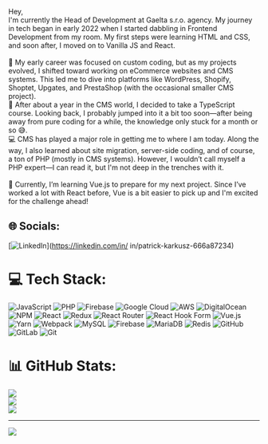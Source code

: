Hey,<br>I'm currently the Head of Development at Gaelta s.r.o. agency. My journey in tech began in early 2022 when I started dabbling in Frontend Development from my room. My first steps were learning HTML and CSS, and soon after, I moved on to Vanilla JS and React.<br><br>🔧 My early career was focused on custom coding, but as my projects evolved, I shifted toward working on eCommerce websites and CMS systems. This led me to dive into platforms like WordPress, Shopify, Shoptet, Upgates, and PrestaShop (with the occasional smaller CMS project).<br>🔄 After about a year in the CMS world, I decided to take a TypeScript course. Looking back, I probably jumped into it a bit too soon—after being away from pure coding for a while, the knowledge only stuck for a month or so 😅.<br>💻 CMS has played a major role in getting me to where I am today. Along the way, I also learned about site migration, server-side coding, and of course, a ton of PHP (mostly in CMS systems). However, I wouldn’t call myself a PHP expert—I can read it, but I'm not deep in the trenches with it.<br><br>🚀 Currently, I’m learning Vue.js to prepare for my next project. Since I’ve worked a lot with React before, Vue is a bit easier to pick up and I'm excited for the challenge ahead!


## 🌐 Socials:
[![LinkedIn](https://img.shields.io/badge/LinkedIn-%230077B5.svg?logo=linkedin&logoColor=white)](https://linkedin.com/in/ in/patrick-karkusz-666a87234) 

# 💻 Tech Stack:
![JavaScript](https://img.shields.io/badge/javascript-%23323330.svg?style=for-the-badge&logo=javascript&logoColor=%23F7DF1E) ![PHP](https://img.shields.io/badge/php-%23777BB4.svg?style=for-the-badge&logo=php&logoColor=white) ![Firebase](https://img.shields.io/badge/firebase-%23039BE5.svg?style=for-the-badge&logo=firebase) ![Google Cloud](https://img.shields.io/badge/GoogleCloud-%234285F4.svg?style=for-the-badge&logo=google-cloud&logoColor=white) ![AWS](https://img.shields.io/badge/AWS-%23FF9900.svg?style=for-the-badge&logo=amazon-aws&logoColor=white) ![DigitalOcean](https://img.shields.io/badge/DigitalOcean-%230167ff.svg?style=for-the-badge&logo=digitalOcean&logoColor=white) ![NPM](https://img.shields.io/badge/NPM-%23CB3837.svg?style=for-the-badge&logo=npm&logoColor=white) ![React](https://img.shields.io/badge/react-%2320232a.svg?style=for-the-badge&logo=react&logoColor=%2361DAFB) ![Redux](https://img.shields.io/badge/redux-%23593d88.svg?style=for-the-badge&logo=redux&logoColor=white) ![React Router](https://img.shields.io/badge/React_Router-CA4245?style=for-the-badge&logo=react-router&logoColor=white) ![React Hook Form](https://img.shields.io/badge/React%20Hook%20Form-%23EC5990.svg?style=for-the-badge&logo=reacthookform&logoColor=white) ![Vue.js](https://img.shields.io/badge/vue.js-%2335495e.svg?style=for-the-badge&logo=vuedotjs&logoColor=%234FC08D) ![Yarn](https://img.shields.io/badge/yarn-%232C8EBB.svg?style=for-the-badge&logo=yarn&logoColor=white) ![Webpack](https://img.shields.io/badge/webpack-%238DD6F9.svg?style=for-the-badge&logo=webpack&logoColor=black) ![MySQL](https://img.shields.io/badge/mysql-4479A1.svg?style=for-the-badge&logo=mysql&logoColor=white) ![Firebase](https://img.shields.io/badge/firebase-a08021?style=for-the-badge&logo=firebase&logoColor=ffcd34) ![MariaDB](https://img.shields.io/badge/MariaDB-003545?style=for-the-badge&logo=mariadb&logoColor=white) ![Redis](https://img.shields.io/badge/redis-%23DD0031.svg?style=for-the-badge&logo=redis&logoColor=white) ![GitHub](https://img.shields.io/badge/github-%23121011.svg?style=for-the-badge&logo=github&logoColor=white) ![GitLab](https://img.shields.io/badge/gitlab-%23181717.svg?style=for-the-badge&logo=gitlab&logoColor=white) ![Git](https://img.shields.io/badge/git-%23F05033.svg?style=for-the-badge&logo=git&logoColor=white)
# 📊 GitHub Stats:
![](https://github-readme-stats.vercel.app/api?username=Patrixxk&theme=dark&hide_border=true&include_all_commits=true&count_private=true)<br/>
![](https://nirzak-streak-stats.vercel.app/?user=Patrixxk&theme=dark&hide_border=true)<br/>
![](https://github-readme-stats.vercel.app/api/top-langs/?username=Patrixxk&theme=dark&hide_border=true&include_all_commits=true&count_private=true&layout=compact)

---
[![](https://visitcount.itsvg.in/api?id=Patrixxk&icon=2&color=0)](https://visitcount.itsvg.in)

<!-- Proudly created with GPRM ( https://gprm.itsvg.in ) -->
